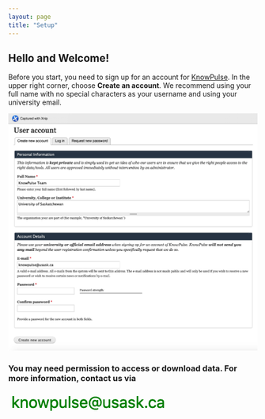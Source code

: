 ```yaml
---
layout: page
title: "Setup"
---
```


## Hello and Welcome! 

Before you start, you need to sign up for an account for [KnowPulse](https://knowpulse.usask.ca). In the upper right corner, choose **Create an account**. 
We recommend using your full name with no special characters as your username and using your university email.


![Screenshot of main code listing](fig/gmatrix-poly-region-6.png)

### You may need permission to access or download data. For more information, contact us via

![Screenshot of main code listing](fig/gmatrix-poly-region-7.png)
